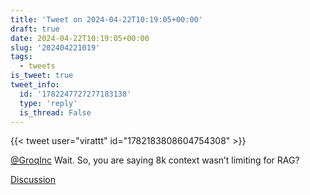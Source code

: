 ```yaml
---
title: 'Tweet on 2024-04-22T10:19:05+00:00'
draft: true
date: 2024-04-22T10:19:05+00:00
slug: '202404221019'
tags:
  - tweets
is_tweet: true
tweet_info:
  id: '1782247727277183138'
  type: 'reply'
  is_thread: False
---
```




{{< tweet user="virattt" id="1782183808604754308" >}}

[@GroqInc](https://x.com/GroqInc) Wait. So, you are saying 8k context wasn’t limiting for RAG?

[Discussion](https://x.com/sytelus/status/1782247727277183138)

